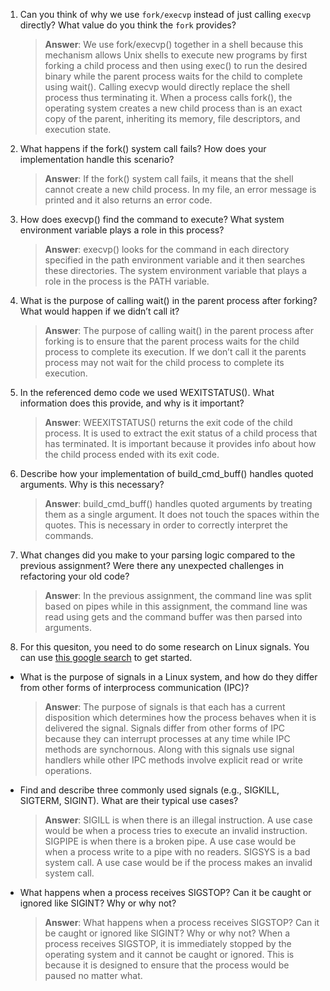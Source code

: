 1. Can you think of why we use `fork/execvp` instead of just calling `execvp` directly? What value do you think the `fork` provides?

    > **Answer**: We use fork/execvp() together in a shell because this mechanism allows Unix shells to execute new programs by first forking a child process and then using exec() to run the desired binary while the parent process waits for the child to complete using wait(). Calling execvp would directly replace the shell process thus terminating it. When a process calls fork(), the operating system creates a new child process than is an exact copy of the parent, inheriting its memory, file descriptors, and execution state.

2. What happens if the fork() system call fails? How does your implementation handle this scenario?

    > **Answer**:  If the fork() system call fails, it means that the shell cannot create a new child process. In my file, an error message is printed and it also returns an error code.

3. How does execvp() find the command to execute? What system environment variable plays a role in this process?

    > **Answer**:  execvp() looks for the command in each directory specified in the path environment variable and it then searches these directories. The system environment variable that plays a role in the process is the PATH variable.

4. What is the purpose of calling wait() in the parent process after forking? What would happen if we didn’t call it?

    > **Answer**:  The purpose of calling wait() in the parent process after forking is to ensure that the parent process waits for the child process to complete its execution. If we don’t call it the parents process may not wait for the child process to complete its execution.

5. In the referenced demo code we used WEXITSTATUS(). What information does this provide, and why is it important?

    > **Answer**: WEEXITSTATUS() returns the exit code of the child process. It is used to extract the exit status of a child process that has terminated. It is important because it provides info about how the child process ended with its exit code.

6. Describe how your implementation of build_cmd_buff() handles quoted arguments. Why is this necessary?

    > **Answer**:  build_cmd_buff() handles quoted arguments by treating them as a single argument. It does not touch the spaces within the quotes. This is necessary in order to correctly interpret the commands.

7. What changes did you make to your parsing logic compared to the previous assignment? Were there any unexpected challenges in refactoring your old code?

    > **Answer**:  In the previous assignment, the command line was split based on pipes while in this assignment, the command line was read using gets and the command buffer was then parsed into arguments.

8. For this quesiton, you need to do some research on Linux signals. You can use [this google search](https://www.google.com/search?q=Linux+signals+overview+site%3Aman7.org+OR+site%3Alinux.die.net+OR+site%3Atldp.org&oq=Linux+signals+overview+site%3Aman7.org+OR+site%3Alinux.die.net+OR+site%3Atldp.org&gs_lcrp=EgZjaHJvbWUyBggAEEUYOdIBBzc2MGowajeoAgCwAgA&sourceid=chrome&ie=UTF-8) to get started.

- What is the purpose of signals in a Linux system, and how do they differ from other forms of interprocess communication (IPC)?

    > **Answer**:  The purpose of signals is that each has a current disposition which determines how the process behaves when it is delivered the signal. Signals differ from other forms of IPC because they can interrupt processes at any time while IPC methods are synchornous. Along with this signals use signal handlers while other IPC methods involve explicit read or write operations.

- Find and describe three commonly used signals (e.g., SIGKILL, SIGTERM, SIGINT). What are their typical use cases?

    > **Answer**:  SIGILL is when there is an illegal instruction. A use case would be when a process tries to execute an invalid instruction. SIGPIPE is when there is a broken pipe. A use case would be when a process write to a pipe with no readers. SIGSYS is a bad system call. A use case would be if the process makes an invalid system call.

- What happens when a process receives SIGSTOP? Can it be caught or ignored like SIGINT? Why or why not?

    > **Answer**:  What happens when a process receives SIGSTOP? Can it be caught or ignored like SIGINT? Why or why not?
When a process receives SIGSTOP, it is immediately stopped by the operating system and it cannot be caught or ignored. This is because it is designed to ensure that the process would be paused no matter what. 

